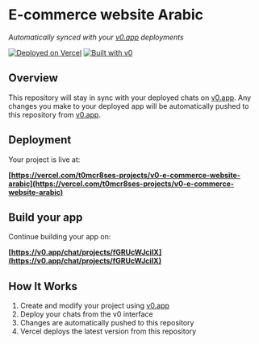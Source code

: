 # E-commerce website Arabic

*Automatically synced with your [v0.app](https://v0.app) deployments*

[![Deployed on Vercel](https://img.shields.io/badge/Deployed%20on-Vercel-black?style=for-the-badge&logo=vercel)](https://vercel.com/t0mcr8ses-projects/v0-e-commerce-website-arabic)
[![Built with v0](https://img.shields.io/badge/Built%20with-v0.app-black?style=for-the-badge)](https://v0.app/chat/projects/fGRUcWJciIX)

## Overview

This repository will stay in sync with your deployed chats on [v0.app](https://v0.app).
Any changes you make to your deployed app will be automatically pushed to this repository from [v0.app](https://v0.app).

## Deployment

Your project is live at:

**[https://vercel.com/t0mcr8ses-projects/v0-e-commerce-website-arabic](https://vercel.com/t0mcr8ses-projects/v0-e-commerce-website-arabic)**

## Build your app

Continue building your app on:

**[https://v0.app/chat/projects/fGRUcWJciIX](https://v0.app/chat/projects/fGRUcWJciIX)**

## How It Works

1. Create and modify your project using [v0.app](https://v0.app)
2. Deploy your chats from the v0 interface
3. Changes are automatically pushed to this repository
4. Vercel deploys the latest version from this repository
